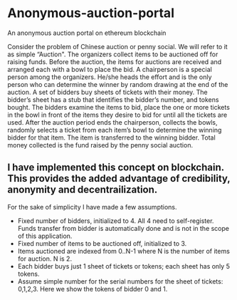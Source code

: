 # Anonymous-auction-portal
An anonymous auction portal on ethereum blockchain

Consider the problem of Chinese auction or penny social. We will refer to it as simple “Auction". The organizers collect items to be auctioned off for raising funds. Before the auction, the items for auctions are received and arranged each with a bowl
to place the bid. A chairperson is a special person among the organizers. He/she heads the effort and is
the only person who can determine the winner by random drawing at the end of the auction. A set of
bidders buy sheets of tickets with their money. The bidder’s sheet has a stub that identifies the bidder’s
number, and tokens bought.
The bidders examine the items to bid, place the one or more tickets in the bowl in front of the items they
desire to bid for until all the tickets are used. After the auction period ends the chairperson, collects the
bowls, randomly selects a ticket from each item’s bowl to determine the winning bidder for that item. The
item is transferred to the winning bidder. Total money collected is the fund raised by the penny social
auction.

## I have implemented this concept on blockchain. This provides the added advantage of credibility, anonymity and decentrailization.

For the sake of simplicity I have made a few assumptions.
* Fixed number of bidders, initialized to 4. All 4 need to self-register. Funds transfer from bidder is
automatically done and is not in the scope of this application.
* Fixed number of items to be auctioned off, initialized to 3.
* Items auctioned are indexed from 0..N-1 where N is the number of items for auction. N is 2.
* Each bidder buys just 1 sheet of tickets or tokens; each sheet has only 5 tokens.
* Assume simple number for the serial numbers for the sheet of tickets: 0,1,2,3. Here we show the
tokens of bidder 0 and 1.
